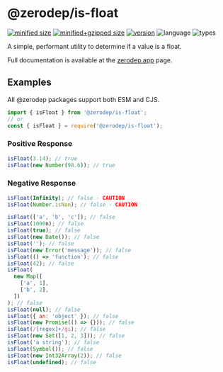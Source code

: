 # @zerodep/is-float

[![minified size](https://img.shields.io/bundlephobia/min/@zerodep/is-float?style=flat-square&color=blue)](https://bundlephobia.com/package/@zerodep/is-float)
[![minified+gzipped size](https://img.shields.io/bundlephobia/minzip/@zerodep/is-float?style=flat-square&color=blue)](https://bundlephobia.com/package/@zerodep/is-float)
[![version](https://img.shields.io/npm/v/@zerodep/is-float?style=flat-square&color=blue)](https://www.npmjs.com/package/@zerodep/is-float)
![language](https://img.shields.io/badge/typescript-100%25-blue?style=flat-square)
![types](https://img.shields.io/badge/types-included-blue?style=flat-square)

A simple, performant utility to determine if a value is a float.

Full documentation is available at the [zerodep.app](http://zerodep.app/#/is/float) page.

## Examples

All @zerodep packages support both ESM and CJS.

```javascript
import { isFloat } from '@zerodep/is-float';
// or
const { isFloat } = require('@zerodep/is-float');
```

### Positive Response

```javascript
isFloat(3.14); // true
isFloat(new Number(98.6)); // true
```

### Negative Response

```javascript
isFloat(Infinity); // false - CAUTION
isFloat(Number.isNan); // false - CAUTION

isFloat(['a', 'b', 'c']); // false
isFloat(1000n); // false
isFloat(true); // false
isFloat(new Date()); // false
isFloat(''); // false
isFloat(new Error('message')); // false
isFloat(() => 'function'); // false
isFloat(42); // false
isFloat(
  new Map([
    ['a', 1],
    ['b', 2],
  ])
); // false
isFloat(null); // false
isFloat({ an: 'object' }); // false
isFloat(new Promise(() => {})); // false
isFloat(/[regex]+/gi); // false
isFloat(new Set([1, 2, 3])); // false
isFloat('a string'); // false
isFloat(Symbol()); // false
isFloat(new Int32Array(2)); // false
isFloat(undefined); // false
```
